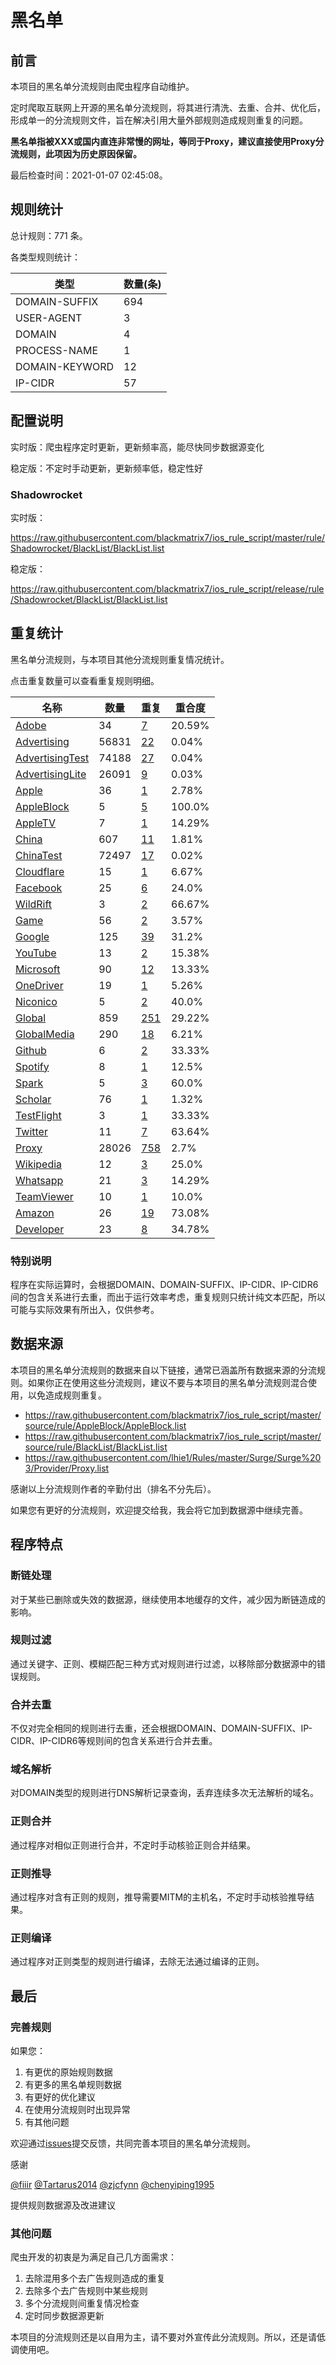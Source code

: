 # 黑名单

## 前言

本项目的黑名单分流规则由爬虫程序自动维护。

定时爬取互联网上开源的黑名单分流规则，将其进行清洗、去重、合并、优化后，形成单一的分流规则文件，旨在解决引用大量外部规则造成规则重复的问题。

**黑名单指被XXX或国内直连非常慢的网址，等同于Proxy，建议直接使用Proxy分流规则，此项因为历史原因保留。**


最后检查时间：2021-01-07 02:45:08。

## 规则统计

总计规则：771 条。

各类型规则统计：

| 类型 | 数量(条) |
| ---- | ---- |
| DOMAIN-SUFFIX | 694 |
| USER-AGENT | 3 |
| DOMAIN | 4 |
| PROCESS-NAME | 1 |
| DOMAIN-KEYWORD | 12 |
| IP-CIDR | 57 |
## 配置说明

实时版：爬虫程序定时更新，更新频率高，能尽快同步数据源变化

稳定版：不定时手动更新，更新频率低，稳定性好

### Shadowrocket 
实时版：

https://raw.githubusercontent.com/blackmatrix7/ios_rule_script/master/rule/Shadowrocket/BlackList/BlackList.list

稳定版：

https://raw.githubusercontent.com/blackmatrix7/ios_rule_script/release/rule/Shadowrocket/BlackList/BlackList.list

## 重复统计

黑名单分流规则，与本项目其他分流规则重复情况统计。

点击重复数量可以查看重复规则明细。

| 名称 | 数量 | 重复 | 重合度 |
| ---- | ---- | ---- | ------ |
|  [Adobe](https://github.com/blackmatrix7/ios_rule_script/tree/master/rule/Shadowrocket/Adobe)    | 34   | [7](https://raw.githubusercontent.com/blackmatrix7/ios_rule_script/master/rule/Shadowrocket/BlackList/BlackList_Repeat.list)   |   20.59% |
|  [Advertising](https://github.com/blackmatrix7/ios_rule_script/tree/master/rule/Shadowrocket/Advertising)    | 56831   | [22](https://raw.githubusercontent.com/blackmatrix7/ios_rule_script/master/rule/Shadowrocket/BlackList/BlackList_Repeat.list)   |   0.04% |
|  [AdvertisingTest](https://github.com/blackmatrix7/ios_rule_script/tree/master/rule/Shadowrocket/AdvertisingTest)    | 74188   | [27](https://raw.githubusercontent.com/blackmatrix7/ios_rule_script/master/rule/Shadowrocket/BlackList/BlackList_Repeat.list)   |   0.04% |
|  [AdvertisingLite](https://github.com/blackmatrix7/ios_rule_script/tree/master/rule/Shadowrocket/AdvertisingLite)    | 26091   | [9](https://raw.githubusercontent.com/blackmatrix7/ios_rule_script/master/rule/Shadowrocket/BlackList/BlackList_Repeat.list)   |   0.03% |
|  [Apple](https://github.com/blackmatrix7/ios_rule_script/tree/master/rule/Shadowrocket/Apple)    | 36   | [1](https://raw.githubusercontent.com/blackmatrix7/ios_rule_script/master/rule/Shadowrocket/BlackList/BlackList_Repeat.list)   |   2.78% |
|  [AppleBlock](https://github.com/blackmatrix7/ios_rule_script/tree/master/rule/Shadowrocket/AppleBlock)    | 5   | [5](https://raw.githubusercontent.com/blackmatrix7/ios_rule_script/master/rule/Shadowrocket/BlackList/BlackList_Repeat.list)   |   100.0% |
|  [AppleTV](https://github.com/blackmatrix7/ios_rule_script/tree/master/rule/Shadowrocket/AppleTV)    | 7   | [1](https://raw.githubusercontent.com/blackmatrix7/ios_rule_script/master/rule/Shadowrocket/BlackList/BlackList_Repeat.list)   |   14.29% |
|  [China](https://github.com/blackmatrix7/ios_rule_script/tree/master/rule/Shadowrocket/China)    | 607   | [11](https://raw.githubusercontent.com/blackmatrix7/ios_rule_script/master/rule/Shadowrocket/BlackList/BlackList_Repeat.list)   |   1.81% |
|  [ChinaTest](https://github.com/blackmatrix7/ios_rule_script/tree/master/rule/Shadowrocket/ChinaTest)    | 72497   | [17](https://raw.githubusercontent.com/blackmatrix7/ios_rule_script/master/rule/Shadowrocket/BlackList/BlackList_Repeat.list)   |   0.02% |
|  [Cloudflare](https://github.com/blackmatrix7/ios_rule_script/tree/master/rule/Shadowrocket/Cloudflare)    | 15   | [1](https://raw.githubusercontent.com/blackmatrix7/ios_rule_script/master/rule/Shadowrocket/BlackList/BlackList_Repeat.list)   |   6.67% |
|  [Facebook](https://github.com/blackmatrix7/ios_rule_script/tree/master/rule/Shadowrocket/Facebook)    | 25   | [6](https://raw.githubusercontent.com/blackmatrix7/ios_rule_script/master/rule/Shadowrocket/BlackList/BlackList_Repeat.list)   |   24.0% |
|  [WildRift](https://github.com/blackmatrix7/ios_rule_script/tree/master/rule/Shadowrocket/WildRift)    | 3   | [2](https://raw.githubusercontent.com/blackmatrix7/ios_rule_script/master/rule/Shadowrocket/BlackList/BlackList_Repeat.list)   |   66.67% |
|  [Game](https://github.com/blackmatrix7/ios_rule_script/tree/master/rule/Shadowrocket/Game)    | 56   | [2](https://raw.githubusercontent.com/blackmatrix7/ios_rule_script/master/rule/Shadowrocket/BlackList/BlackList_Repeat.list)   |   3.57% |
|  [Google](https://github.com/blackmatrix7/ios_rule_script/tree/master/rule/Shadowrocket/Google)    | 125   | [39](https://raw.githubusercontent.com/blackmatrix7/ios_rule_script/master/rule/Shadowrocket/BlackList/BlackList_Repeat.list)   |   31.2% |
|  [YouTube](https://github.com/blackmatrix7/ios_rule_script/tree/master/rule/Shadowrocket/YouTube)    | 13   | [2](https://raw.githubusercontent.com/blackmatrix7/ios_rule_script/master/rule/Shadowrocket/BlackList/BlackList_Repeat.list)   |   15.38% |
|  [Microsoft](https://github.com/blackmatrix7/ios_rule_script/tree/master/rule/Shadowrocket/Microsoft)    | 90   | [12](https://raw.githubusercontent.com/blackmatrix7/ios_rule_script/master/rule/Shadowrocket/BlackList/BlackList_Repeat.list)   |   13.33% |
|  [OneDriver](https://github.com/blackmatrix7/ios_rule_script/tree/master/rule/Shadowrocket/OneDriver)    | 19   | [1](https://raw.githubusercontent.com/blackmatrix7/ios_rule_script/master/rule/Shadowrocket/BlackList/BlackList_Repeat.list)   |   5.26% |
|  [Niconico](https://github.com/blackmatrix7/ios_rule_script/tree/master/rule/Shadowrocket/Niconico)    | 5   | [2](https://raw.githubusercontent.com/blackmatrix7/ios_rule_script/master/rule/Shadowrocket/BlackList/BlackList_Repeat.list)   |   40.0% |
|  [Global](https://github.com/blackmatrix7/ios_rule_script/tree/master/rule/Shadowrocket/Global)    | 859   | [251](https://raw.githubusercontent.com/blackmatrix7/ios_rule_script/master/rule/Shadowrocket/BlackList/BlackList_Repeat.list)   |   29.22% |
|  [GlobalMedia](https://github.com/blackmatrix7/ios_rule_script/tree/master/rule/Shadowrocket/GlobalMedia)    | 290   | [18](https://raw.githubusercontent.com/blackmatrix7/ios_rule_script/master/rule/Shadowrocket/BlackList/BlackList_Repeat.list)   |   6.21% |
|  [Github](https://github.com/blackmatrix7/ios_rule_script/tree/master/rule/Shadowrocket/Github)    | 6   | [2](https://raw.githubusercontent.com/blackmatrix7/ios_rule_script/master/rule/Shadowrocket/BlackList/BlackList_Repeat.list)   |   33.33% |
|  [Spotify](https://github.com/blackmatrix7/ios_rule_script/tree/master/rule/Shadowrocket/Spotify)    | 8   | [1](https://raw.githubusercontent.com/blackmatrix7/ios_rule_script/master/rule/Shadowrocket/BlackList/BlackList_Repeat.list)   |   12.5% |
|  [Spark](https://github.com/blackmatrix7/ios_rule_script/tree/master/rule/Shadowrocket/Spark)    | 5   | [3](https://raw.githubusercontent.com/blackmatrix7/ios_rule_script/master/rule/Shadowrocket/BlackList/BlackList_Repeat.list)   |   60.0% |
|  [Scholar](https://github.com/blackmatrix7/ios_rule_script/tree/master/rule/Shadowrocket/Scholar)    | 76   | [1](https://raw.githubusercontent.com/blackmatrix7/ios_rule_script/master/rule/Shadowrocket/BlackList/BlackList_Repeat.list)   |   1.32% |
|  [TestFlight](https://github.com/blackmatrix7/ios_rule_script/tree/master/rule/Shadowrocket/TestFlight)    | 3   | [1](https://raw.githubusercontent.com/blackmatrix7/ios_rule_script/master/rule/Shadowrocket/BlackList/BlackList_Repeat.list)   |   33.33% |
|  [Twitter](https://github.com/blackmatrix7/ios_rule_script/tree/master/rule/Shadowrocket/Twitter)    | 11   | [7](https://raw.githubusercontent.com/blackmatrix7/ios_rule_script/master/rule/Shadowrocket/BlackList/BlackList_Repeat.list)   |   63.64% |
|  [Proxy](https://github.com/blackmatrix7/ios_rule_script/tree/master/rule/Shadowrocket/Proxy)    | 28026   | [758](https://raw.githubusercontent.com/blackmatrix7/ios_rule_script/master/rule/Shadowrocket/BlackList/BlackList_Repeat.list)   |   2.7% |
|  [Wikipedia](https://github.com/blackmatrix7/ios_rule_script/tree/master/rule/Shadowrocket/Wikipedia)    | 12   | [3](https://raw.githubusercontent.com/blackmatrix7/ios_rule_script/master/rule/Shadowrocket/BlackList/BlackList_Repeat.list)   |   25.0% |
|  [Whatsapp](https://github.com/blackmatrix7/ios_rule_script/tree/master/rule/Shadowrocket/Whatsapp)    | 21   | [3](https://raw.githubusercontent.com/blackmatrix7/ios_rule_script/master/rule/Shadowrocket/BlackList/BlackList_Repeat.list)   |   14.29% |
|  [TeamViewer](https://github.com/blackmatrix7/ios_rule_script/tree/master/rule/Shadowrocket/TeamViewer)    | 10   | [1](https://raw.githubusercontent.com/blackmatrix7/ios_rule_script/master/rule/Shadowrocket/BlackList/BlackList_Repeat.list)   |   10.0% |
|  [Amazon](https://github.com/blackmatrix7/ios_rule_script/tree/master/rule/Shadowrocket/Amazon)    | 26   | [19](https://raw.githubusercontent.com/blackmatrix7/ios_rule_script/master/rule/Shadowrocket/BlackList/BlackList_Repeat.list)   |   73.08% |
|  [Developer](https://github.com/blackmatrix7/ios_rule_script/tree/master/rule/Shadowrocket/Developer)    | 23   | [8](https://raw.githubusercontent.com/blackmatrix7/ios_rule_script/master/rule/Shadowrocket/BlackList/BlackList_Repeat.list)   |   34.78% |
### 特别说明
程序在实际运算时，会根据DOMAIN、DOMAIN-SUFFIX、IP-CIDR、IP-CIDR6间的包含关系进行去重，而出于运行效率考虑，重复规则只统计纯文本匹配，所以可能与实际效果有所出入，仅供参考。

## 数据来源

本项目的黑名单分流规则的数据来自以下链接，通常已涵盖所有数据来源的分流规则。如果你正在使用这些分流规则，建议不要与本项目的黑名单分流规则混合使用，以免造成规则重复。

- https://raw.githubusercontent.com/blackmatrix7/ios_rule_script/master/source/rule/AppleBlock/AppleBlock.list
- https://raw.githubusercontent.com/blackmatrix7/ios_rule_script/master/source/rule/BlackList/BlackList.list
- https://raw.githubusercontent.com/lhie1/Rules/master/Surge/Surge%203/Provider/Proxy.list


感谢以上分流规则作者的辛勤付出（排名不分先后）。

如果您有更好的分流规则，欢迎提交给我，我会将它加到数据源中继续完善。

## 程序特点

### 断链处理

对于某些已删除或失效的数据源，继续使用本地缓存的文件，减少因为断链造成的影响。

### 规则过滤

通过关键字、正则、模糊匹配三种方式对规则进行过滤，以移除部分数据源中的错误规则。

### 合并去重

不仅对完全相同的规则进行去重，还会根据DOMAIN、DOMAIN-SUFFIX、IP-CIDR、IP-CIDR6等规则间的包含关系进行合并去重。

### 域名解析

对DOMAIN类型的规则进行DNS解析记录查询，丢弃连续多次无法解析的域名。

### 正则合并

通过程序对相似正则进行合并，不定时手动核验正则合并结果。

### 正则推导

通过程序对含有正则的规则，推导需要MITM的主机名，不定时手动核验推导结果。

### 正则编译

通过程序对正则类型的规则进行编译，去除无法通过编译的正则。

## 最后

### 完善规则

如果您：

1. 有更优的原始规则数据
2. 有更多的黑名单规则数据
3. 有更好的优化建议
4. 在使用分流规则时出现异常
5. 有其他问题

欢迎通过[issues](https://github.com/blackmatrix7/ios_rule_script/issues/new)提交反馈，共同完善本项目的黑名单分流规则。

感谢

[@fiiir](https://github.com/fiiir) [@Tartarus2014](https://github.com/Tartarus2014) [@zjcfynn](https://github.com/zjcfynn) [@chenyiping1995](https://github.com/chenyiping1995) 

提供规则数据源及改进建议

### 其他问题

爬虫开发的初衷是为满足自己几方面需求：

1. 去除混用多个去广告规则造成的重复
2. 去除多个去广告规则中某些规则
3. 多个分流规则间重复情况检查
4. 定时同步数据源更新

本项目的分流规则还是以自用为主，请不要对外宣传此分流规则。所以，还是请低调使用吧。